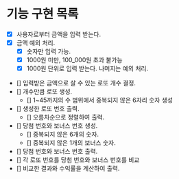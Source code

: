 # 기능 구현 목록

- [x] 사용자로부터 금액을 입력 받는다.
- [x] 금액 예외 처리.
  - [x] 숫자만 입력 가능.
  - [x] 1000원 미만, 100_000원 초과 불가능
  - [x] 1000원 단위로 입력 받는다. 나머지는 예외 처리.
- [] 입력받은 금액으로 살 수 있는 로또 개수 결정.
- [] 개수만큼 로또 생성.
  - [] 1~45까지의 수 범위에서 중복되지 않은 6자리 숫자 생성
- [] 생성한 로또 번호 출력.
  - [] 오름차순으로 정렬하여 출력.
- [] 당첨 번호와 보너스 번호 생성.
  - [] 중복되지 않은 6개의 숫자.
  - [] 중복되지 않은 1개의 보너스 숫자.
- [] 당첨 번호와 보너스 번호 출력.
- [] 각 로또 번호를 당첨 번호와 보너스 번호를 비교
- [] 비교한 결과와 수익률을 계산하여 출력.
